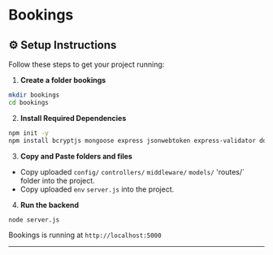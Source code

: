 # Bookings


## ⚙️ Setup Instructions

Follow these steps to get your project running:

1. **Create a folder bookings**
```bash
mkdir bookings
cd bookings
```

2. **Install Required Dependencies**
```bash
npm init -y
npm install bcryptjs mongoose express jsonwebtoken express-validator dotenv
```

3. **Copy and Paste folders and files**
- Copy uploaded `config/` `controllers/` `middleware/` `models/` 'routes/` folder into the project.
- Copy uploaded `env` `server.js`  into the project.


4. **Run the backend**
```bash
node server.js
```

Bookings is running at `http://localhost:5000`

---
